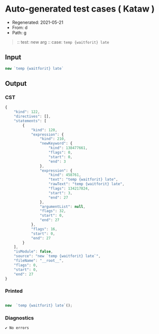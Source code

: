 # Auto-generated test cases ( Kataw )
- Regenerated: 2021-05-21
- From: d
- Path: g
> :: test: new arg
> :: case: `temp {waitforit} late`
## Input

`````js
new `temp {waitforit} late`
`````
## Output

### CST

```javascript
{
    "kind": 122,
    "directives": [],
    "statements": [
        {
            "kind": 120,
            "expression": {
                "kind": 210,
                "newKeyword": {
                    "kind": 138477661,
                    "flags": 0,
                    "start": 0,
                    "end": 3
                },
                "expression": {
                    "kind": 458761,
                    "text": "temp {waitforit} late",
                    "rawText": "temp {waitforit} late",
                    "flags": 134217824,
                    "start": 3,
                    "end": 27
                },
                "argumentList": null,
                "flags": 32,
                "start": 0,
                "end": 27
            },
            "flags": 16,
            "start": 0,
            "end": 27
        }
    ],
    "isModule": false,
    "source": "new `temp {waitforit} late`",
    "fileName": "__root__",
    "flags": 0,
    "start": 0,
    "end": 27
}
```

### Printed

```javascript

new  `temp {waitforit} late`();
```

### Diagnostics

```javascript
✔ No errors
```

